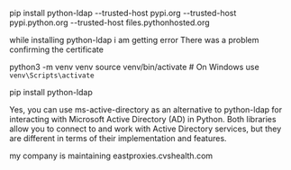 pip install python-ldap --trusted-host pypi.org --trusted-host pypi.python.org --trusted-host files.pythonhosted.org

while installing python-ldap i am getting error There was a problem confirming the certificate

python3 -m venv venv
source venv/bin/activate  # On Windows use `venv\Scripts\activate`

pip install python-ldap

Yes, you can use ms-active-directory as an alternative to python-ldap for interacting with Microsoft Active Directory (AD) in Python. Both libraries allow you to connect to and work with Active Directory services, but they are different in terms of their implementation and features.

my company is maintaining eastproxies.cvshealth.com

